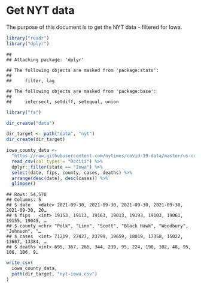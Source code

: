 Get NYT data
================

The purpose of this document is to get the NYT data - filtered for Iowa.

``` r
library("readr")
library("dplyr")
```

    ## 
    ## Attaching package: 'dplyr'

    ## The following objects are masked from 'package:stats':
    ## 
    ##     filter, lag

    ## The following objects are masked from 'package:base':
    ## 
    ##     intersect, setdiff, setequal, union

``` r
library("fs")
```

``` r
dir_create("data")

dir_target <- path("data", "nyt")
dir_create(dir_target)
```

``` r
iowa_county_data <- 
  "https://raw.githubusercontent.com/nytimes/covid-19-data/master/us-counties.csv" %>%
  read_csv(col_types = "Dcciii") %>%
  dplyr::filter(state == "Iowa") %>%
  select(date, fips, county, cases, deaths) %>%
  arrange(desc(date), desc(cases)) %>%
  glimpse()
```

    ## Rows: 54,570
    ## Columns: 5
    ## $ date   <date> 2021-09-30, 2021-09-30, 2021-09-30, 2021-09-30, 2021-09-30, 20…
    ## $ fips   <int> 19153, 19113, 19163, 19013, 19193, 19103, 19061, 19155, 19049, …
    ## $ county <chr> "Polk", "Linn", "Scott", "Black Hawk", "Woodbury", "Johnson", "…
    ## $ cases  <int> 71219, 27427, 23799, 19659, 18019, 17358, 15022, 13607, 13384, …
    ## $ deaths <int> 695, 367, 266, 344, 239, 95, 224, 190, 102, 48, 95, 106, 106, 9…

``` r
write_csv(
  iowa_county_data,
  path(dir_target, "nyt-iowa.csv")
)
```
